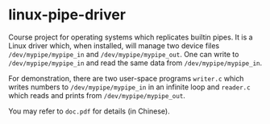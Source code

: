 # linux-pipe-driver
Course project for operating systems which replicates builtin pipes.
It is a Linux driver which, when installed, will manage two device files `/dev/mypipe/mypipe_in` and `/dev/mypipe/mypipe_out`.
One can write to `/dev/mypipe/mypipe_in` and read the same data from `/dev/mypipe/mypipe_in`.

For demonstration, there are two user-space programs `writer.c` which writes numbers to `/dev/mypipe/mypipe_in` in an infinite loop and `reader.c` which reads and prints from `/dev/mypipe/mypipe_out`.

You may refer to `doc.pdf` for details (in Chinese).
